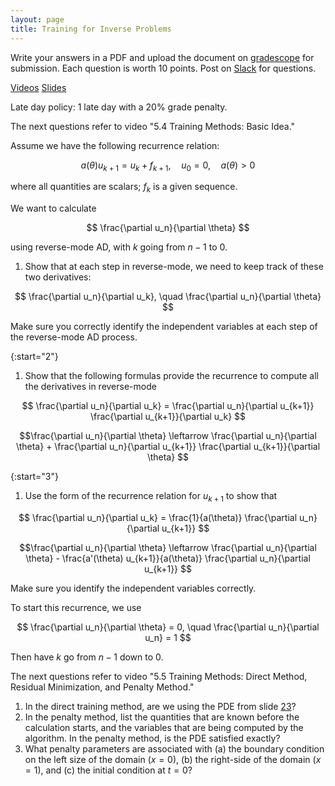 ```yaml
---
layout: page
title: Training for Inverse Problems
--- 
```


Write your answers in a PDF and upload the document on [gradescope](https://www.gradescope.com/courses/102338) for submission. Each question is worth 10 points. Post on [Slack](https://stanford.enterprise.slack.com/) for questions.

[Videos](https://canvas.stanford.edu/courses/118944/external_tools/3367)
[Slides](https://ericdarve.github.io/cme216-spring-2020/Slides/AD/Inverse.pdf)

Late day policy: 1 late day with a 20% grade penalty.

The next questions refer to video "5.4 Training Methods: Basic Idea."

Assume we have the following recurrence relation:

$$ a(\theta) u_{k+1} = u_k + f_{k+1}, \quad u_0 = 0, \quad a(\theta) > 0 $$

where all quantities are scalars; $f_k$ is a given sequence.

We want to calculate

$$ \frac{\partial u_n}{\partial \theta} $$

using reverse-mode AD, with $k$ going from $n-1$ to 0.

1. Show that at each step in reverse-mode, we need to keep track of these two derivatives:

$$ \frac{\partial u_n}{\partial u_k}, \quad
\frac{\partial u_n}{\partial \theta}
$$

Make sure you correctly identify the independent variables at each step of the reverse-mode AD process.

{:start="2"}
1. Show that the following formulas provide the recurrence to compute all the derivatives in reverse-mode

$$ \frac{\partial u_n}{\partial u_k}  =
\frac{\partial u_n}{\partial u_{k+1}} \frac{\partial u_{k+1}}{\partial u_k} $$

$$\frac{\partial u_n}{\partial \theta} \leftarrow
\frac{\partial u_n}{\partial \theta} + \frac{\partial u_n}{\partial u_{k+1}} \frac{\partial u_{k+1}}{\partial \theta}
$$

{:start="3"}
1. Use the form of the recurrence relation for $u_{k+1}$ to show that

$$ \frac{\partial u_n}{\partial u_k} = \frac{1}{a(\theta)} \frac{\partial u_n}{\partial u_{k+1}} $$

$$\frac{\partial u_n}{\partial \theta} \leftarrow
\frac{\partial u_n}{\partial \theta} - \frac{a'(\theta) u_{k+1}}{a(\theta)} \frac{\partial u_n}{\partial u_{k+1}}
$$

Make sure you identify the independent variables correctly.

To start this recurrence, we use

$$ \frac{\partial u_n}{\partial \theta} = 0, \quad
\frac{\partial u_n}{\partial u_n} = 1 $$

Then have $k$ go from $n-1$ down to 0.

The next questions refer to video "5.5 Training Methods: Direct Method, Residual Minimization, and Penalty Method."

1. In the direct training method, are we using the PDE from slide [23](https://ericdarve.github.io/cme216-spring-2020/Slides/AD/Inverse.pdf#page=23)?
1. In the penalty method, list the quantities that are known before the calculation starts, and the variables that are being computed by the algorithm. In the penalty method, is the PDE satisfied exactly?
1. What penalty parameters are associated with (a) the boundary condition on the left size of the domain ($x=0$), (b) the right-side of the domain ($x=1$), and (c) the initial condition at $t=0$?